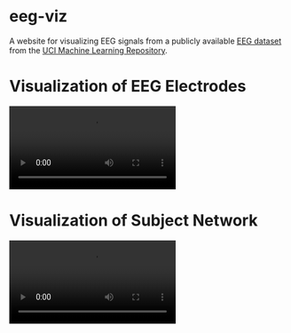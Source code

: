 # eeg-viz
A website for visualizing EEG signals from a publicly available [EEG dataset](https://archive.ics.uci.edu/ml/datasets/eeg+database) from the [UCI Machine Learning Repository](https://archive.ics.uci.edu/ml/index.php).


# Visualization of EEG Electrodes
![Video](/asssets/direct_comparison.mp4)


# Visualization of Subject Network
![Video](/assets/subject_net.mp4)
